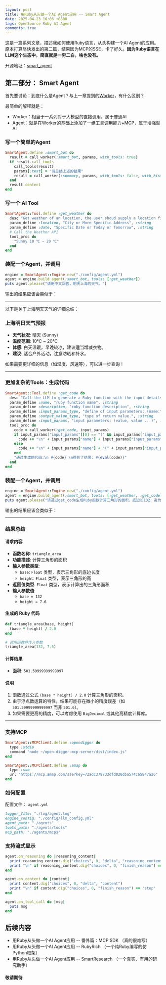 ```yaml
---
layout: post
title: 用Ruby从头做一个AI Agent应用 -- Smart Agent
date: 2025-04-23 16:06 +0800
tags: OpenSource Ruby AI Agent
comments: true
---
```


这是一篇系列文章，描述我如何使用Ruby语言，从头构建一个AI Agent的应用。原本打算尽快发出的第二篇，结果因为MCP的SSE，卡了好久。**因为Ruby语言在LLM这个生态中，简直就是一穷二白，啥也没有。**

开源地址：[smart_agent](https://github.com/zhuangbiaowei/smart_agent)

## 第二部分： Smart Agent

首先要讨论：到底什么是Agent？与上一章提到的[Worker](/2025/04/06/making-an-ai-app-from-scratch-with-ruby-1.html#用DSL来写一个Worker)，有什么区别？

最简单的解释就是：

* Worker：相当于一系列对于大模型的直接调用，属于普通AI
* Agent：就是在Worker的基础上添加了一组工具调用能力+MCP，属于增强型AI

### 写一个简单的Agent

```ruby
SmartAgent.define :smart_bot do
  result = call_worker(:smart_bot, params, with_tools: true)
  if result.call_tools
    call_tools(result)
    params[:text] = "请总结上述的结果"
    result = call_worker(:summary, params, with_tools: false, with_history: true)
  end
  result.content
end
```

### 写一个 AI Tool

```ruby
SmartAgent::Tool.define :get_weather do
  desc "Get weather of an location, the user shoud supply a location first"
  param_define :location, "City or More Specific Address", :string
  param_define :date, "Specific Date or Today or Tomorrow", :string
  # Call the Weather API
  tool_proc do
    "Sunny 10 ℃ ~ 20 ℃"
  end
end
```

### 装配一个Agent，并调用

```ruby
engine = SmartAgent::Engine.new("./config/agent.yml")
agent = engine.build_agent(:smart_bot, tools: [:get_weather])
puts agent.please("请用中文回答，明天上海的天气。")
```

输出的结果应该会类似于：

---

以下是关于上海明天天气的详细总结：

### 上海明日天气预报
- **天气状况**: 晴天 (Sunny)
- **温度范围**: 10℃ ~ 20℃
- **体感**: 白天温暖，早晚较凉，建议适当增减衣物。
- **建议**: 适合户外活动，注意防晒和补水。

如果需要更详细的信息（如湿度、风速等），可以进一步查询！

---

### 更加复杂的Tools：生成代码

```ruby
SmartAgent::Tool.define :get_code do
  desc "Call the LLM to generate a Ruby function with the input details"
  param_define :name, "ruby function name", :string
  param_define :description, "ruby function description", :string
  param_define :input_params_type, "define of input parameters: (name:type, name:type ... )", :string
  param_define :output_value_type, "type of return value.", :string
  param_define :input_params, "input parameters: (value, value ...)", :string
  tool_proc do
    code = call_worker(:get_code, input_params)
    if input_params["input_params"][0] == "(" && input_params["input_params"][-1] == ")"
      code += "\n" + input_params["name"] + input_params["input_params"]
    else
      code += "\n" + input_params["name"] + "(" + input_params["input_params"] + ")"
    end
    "通过生成的代码:\n #{code} \n得到了结果: #{eval(code)}"
  end
end
```

### 装配一个Agent，并调用

```ruby
engine = SmartAgent::Engine.new("./config/agent.yml")
agent = engine.build_agent(:smart_bot, tools: [:get_weather, :get_code])
puts agent.please("请通过get_code生成Ruby函数计算三角形的面积，底边长132，高为7.6，告诉我面积是多少？")
```

输出的结果应该会类似于：

---

### 结果总结

#### 请求内容
- **函数名称**: `triangle_area`
- **功能描述**: 计算三角形的面积
- **输入参数类型**:
  - `base`: `Float` 类型，表示三角形的底边长度
  - `height`: `Float` 类型，表示三角形的高
- **返回值类型**: `Float` 类型，表示计算出的三角形面积
- **输入参数值**:
  - `base = 132`
  - `height = 7.6`

#### 生成的 Ruby 代码
```ruby
def triangle_area(base, height)
  (base * height) / 2.0
end

# 调用函数并传入参数
triangle_area(132, 7.6)
```

#### 计算结果
- **面积**: `501.59999999999997`

#### 说明
1. 函数通过公式 `(base * height) / 2.0` 计算三角形的面积。
2. 由于浮点数运算的特性，结果可能存在微小的精度误差（如 `501.59999999999997` 而非 `501.6`）。
3. 如果需要更高的精度，可以考虑使用 `BigDecimal` 或其他高精度计算库。

---

### 支持MCP

```ruby
SmartAgent::MCPClient.define :opendigger do
  type :stdio
  command "node ~/open-digger-mcp-server/dist/index.js"
end
```

```ruby
SmartAgent::MCPClient.define :amap do
  type :sse
  url "https://mcp.amap.com/sse?key=72adc379733dfd020dba574c65847a26"
end
```

### 如何配置

配置文件： `agent.yml`

```ruby
logger_file: "./log/agent.log"
engine_config: "./config/llm_config.yml"
agent_path: "./agents"
tools_path: "./agents/tools"
mcp_path: "./agents/mcps"
```

### 支持流式显示

```ruby
agent.on_reasoning do |reasoning_content|
  print reasoning_content.dig("choices", 0, "delta", "reasoning_content")
  print "\n" if reasoning_content.dig("choices", 0, "finish_reason") == "stop"
end

agent.on_content do |content|
  print content.dig("choices", 0, "delta", "content")
  print "\n" if content.dig("choices", 0, "finish_reason") == "stop"
end

agent.on_tool_call do |msg|
  puts msg
end
```


## 后续内容

* 用Ruby从头做一个AI Agent应用 -- 番外篇：MCP SDK （真的很难写）
* 用Ruby从头做一个AI Agent应用 -- RubyRich （一个纯Ruby编写的仿Python框架）
* 用Ruby从头做一个AI Agent应用 -- SmartResearch （一个真实、有用的研究助手）

#### 敬请期待